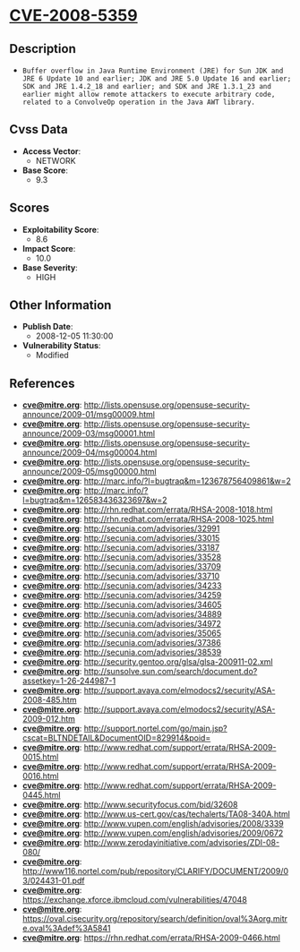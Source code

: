 
# [CVE-2008-5359](https://cve.mitre.org/cgi-bin/cvename.cgi?name=CVE-2008-5359)

## Description

- `Buffer overflow in Java Runtime Environment (JRE) for Sun JDK and JRE 6 Update 10 and earlier; JDK and JRE 5.0 Update 16 and earlier; SDK and JRE 1.4.2_18 and earlier; and SDK and JRE 1.3.1_23 and earlier might allow remote attackers to execute arbitrary code, related to a ConvolveOp operation in the Java AWT library.`

## Cvss Data

- **Access Vector**:
  - NETWORK
- **Base Score**:
  - 9.3

## Scores

- **Exploitability Score**:
  - 8.6
- **Impact Score**:
  - 10.0
- **Base Severity**:
  - HIGH

## Other Information

- **Publish Date**:
  - 2008-12-05 11:30:00
- **Vulnerability Status**:
  - Modified

## References

- **cve@mitre.org**: http://lists.opensuse.org/opensuse-security-announce/2009-01/msg00009.html
- **cve@mitre.org**: http://lists.opensuse.org/opensuse-security-announce/2009-03/msg00001.html
- **cve@mitre.org**: http://lists.opensuse.org/opensuse-security-announce/2009-04/msg00004.html
- **cve@mitre.org**: http://lists.opensuse.org/opensuse-security-announce/2009-05/msg00000.html
- **cve@mitre.org**: http://marc.info/?l=bugtraq&m=123678756409861&w=2
- **cve@mitre.org**: http://marc.info/?l=bugtraq&m=126583436323697&w=2
- **cve@mitre.org**: http://rhn.redhat.com/errata/RHSA-2008-1018.html
- **cve@mitre.org**: http://rhn.redhat.com/errata/RHSA-2008-1025.html
- **cve@mitre.org**: http://secunia.com/advisories/32991
- **cve@mitre.org**: http://secunia.com/advisories/33015
- **cve@mitre.org**: http://secunia.com/advisories/33187
- **cve@mitre.org**: http://secunia.com/advisories/33528
- **cve@mitre.org**: http://secunia.com/advisories/33709
- **cve@mitre.org**: http://secunia.com/advisories/33710
- **cve@mitre.org**: http://secunia.com/advisories/34233
- **cve@mitre.org**: http://secunia.com/advisories/34259
- **cve@mitre.org**: http://secunia.com/advisories/34605
- **cve@mitre.org**: http://secunia.com/advisories/34889
- **cve@mitre.org**: http://secunia.com/advisories/34972
- **cve@mitre.org**: http://secunia.com/advisories/35065
- **cve@mitre.org**: http://secunia.com/advisories/37386
- **cve@mitre.org**: http://secunia.com/advisories/38539
- **cve@mitre.org**: http://security.gentoo.org/glsa/glsa-200911-02.xml
- **cve@mitre.org**: http://sunsolve.sun.com/search/document.do?assetkey=1-26-244987-1
- **cve@mitre.org**: http://support.avaya.com/elmodocs2/security/ASA-2008-485.htm
- **cve@mitre.org**: http://support.avaya.com/elmodocs2/security/ASA-2009-012.htm
- **cve@mitre.org**: http://support.nortel.com/go/main.jsp?cscat=BLTNDETAIL&DocumentOID=829914&poid=
- **cve@mitre.org**: http://www.redhat.com/support/errata/RHSA-2009-0015.html
- **cve@mitre.org**: http://www.redhat.com/support/errata/RHSA-2009-0016.html
- **cve@mitre.org**: http://www.redhat.com/support/errata/RHSA-2009-0445.html
- **cve@mitre.org**: http://www.securityfocus.com/bid/32608
- **cve@mitre.org**: http://www.us-cert.gov/cas/techalerts/TA08-340A.html
- **cve@mitre.org**: http://www.vupen.com/english/advisories/2008/3339
- **cve@mitre.org**: http://www.vupen.com/english/advisories/2009/0672
- **cve@mitre.org**: http://www.zerodayinitiative.com/advisories/ZDI-08-080/
- **cve@mitre.org**: http://www116.nortel.com/pub/repository/CLARIFY/DOCUMENT/2009/03/024431-01.pdf
- **cve@mitre.org**: https://exchange.xforce.ibmcloud.com/vulnerabilities/47048
- **cve@mitre.org**: https://oval.cisecurity.org/repository/search/definition/oval%3Aorg.mitre.oval%3Adef%3A5841
- **cve@mitre.org**: https://rhn.redhat.com/errata/RHSA-2009-0466.html

